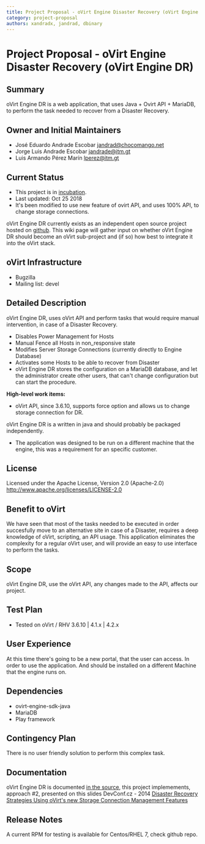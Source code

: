 ```yaml
---
title: Project Proposal - oVirt Engine Disaster Recovery (oVirt Engine DR)
category: project-proposal
authors: xandradx, jandrad, dbinary
---
```


# Project Proposal - oVirt Engine Disaster Recovery (oVirt Engine DR)

## Summary

oVirt Engine DR  is a web application, that uses Java + Ovirt API + MariaDB, to perform the task needed to recover from a Disaster Recovery.

## Owner and Initial Maintainers

* José Eduardo Andrade Escobar <jandrad@chocomango.net>
* Jorge Luis Andrade Escobar <jandrade@itm.gt>
* Luis Armando Pérez Marín <lperez@itm.gt>


## Current Status

*   This project is in [incubation](/governance/adding-a-subproject/).
*   Last updated: Oct 25 2018
*   It's been modified to use new feature of ovirt API, and uses 100% API, to change storage connections.

oVirt Engine DR currently exists as an independent open source project hosted on [github](https://github.com/xandradx/ovirt-engine-disaster-recovery). This wiki page will gather input on whether oVirt Engine DR should become an oVirt sub-project and (if so) how best to integrate it into the oVirt stack.

## oVirt Infrastructure

*   Bugzilla
*   Mailing list: devel

## Detailed Description

oVirt Engine DR, uses oVirt API and perform tasks that would require manual intervention, in case of a Disaster Recovery.

* Disables Power Management for Hosts
* Manual Fence all Hosts in non_responsive state
* Modifies Server Storage Connections (currently directly to Engine Database)
* Activates some Hosts to be able to recover from Disaster
* oVirt Engine DR stores the configuration on a MariaDB database, and let the administrator create other users, that can't change configuration but can start the procedure.


**High-level work items:**

*   oVirt API, since 3.6.10, supports force option and allows us to change storage connection for DR.


oVirt Engine DR is a written in java and should probably be packaged independently.

*  The application was designed to be run on a different machine that the engine, this was a requirement for an specific customer.

## License

Licensed under the Apache License, Version 2.0 (Apache-2.0) <http://www.apache.org/licenses/LICENSE-2.0>

## Benefit to oVirt

We have seen that most of the tasks needed to be executed in order succesfully move to an alternative site in case of a Disaster, requires a deep knowledge of oVirt, scripting, an API usage. This application eliminates the complexity for a regular oVirt user, and will provide an easy to use interface to perform the tasks.


## Scope

oVirt Engine DR, use the oVirt API, any changes made to the API, affects our project.

## Test Plan

- Tested on oVirt / RHV 3.6.10 | 4.1.x | 4.2.x

## User Experience

At this time there's going to be a new portal, that the user can access. In order to use the application. And should be installed on a different Machine that the engine runs on.

## Dependencies

*   ovirt-engine-sdk-java
*   MariaDB
*   Play framework

## Contingency Plan

There is no user friendly solution to perform this complex task.

## Documentation

oVirt Engine DR is documented [in the source](https://github.com/xandradx/ovirt-engine-disaster-recovery), this project implemements, approach #2, presented on this slides DevConf.cz - 2014 [Disaster Recovery Strategies Using oVirt's new Storage Connection Management Features](http://www.slideshare.net/AllonMureinik/dev-conf-ovirt-dr)

## Release Notes

A current RPM for testing is available for Centos/RHEL 7, check github repo.
